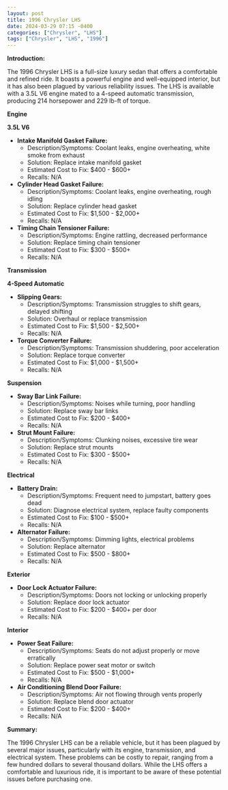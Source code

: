 ```yaml
---
layout: post
title: 1996 Chrysler LHS
date: 2024-03-29 07:15 -0400
categories: ["Chrysler", "LHS"]
tags: ["Chrysler", "LHS", "1996"]
---
```

**Introduction:**

The 1996 Chrysler LHS is a full-size luxury sedan that offers a comfortable and refined ride. It boasts a powerful engine and well-equipped interior, but it has also been plagued by various reliability issues. The LHS is available with a 3.5L V6 engine mated to a 4-speed automatic transmission, producing 214 horsepower and 229 lb-ft of torque.

**Engine**

**3.5L V6**

* **Intake Manifold Gasket Failure:**
    * Description/Symptoms: Coolant leaks, engine overheating, white smoke from exhaust
    * Solution: Replace intake manifold gasket
    * Estimated Cost to Fix: $400 - $600+
    * Recalls: N/A
* **Cylinder Head Gasket Failure:**
    * Description/Symptoms: Coolant leaks, engine overheating, rough idling
    * Solution: Replace cylinder head gasket
    * Estimated Cost to Fix: $1,500 - $2,000+
    * Recalls: N/A
* **Timing Chain Tensioner Failure:**
    * Description/Symptoms: Engine rattling, decreased performance
    * Solution: Replace timing chain tensioner
    * Estimated Cost to Fix: $300 - $500+
    * Recalls: N/A

**Transmission**

**4-Speed Automatic**

* **Slipping Gears:**
    * Description/Symptoms: Transmission struggles to shift gears, delayed shifting
    * Solution: Overhaul or replace transmission
    * Estimated Cost to Fix: $1,500 - $2,500+
    * Recalls: N/A
* **Torque Converter Failure:**
    * Description/Symptoms: Transmission shuddering, poor acceleration
    * Solution: Replace torque converter
    * Estimated Cost to Fix: $1,000 - $1,500+
    * Recalls: N/A

**Suspension**

* **Sway Bar Link Failure:**
    * Description/Symptoms: Noises while turning, poor handling
    * Solution: Replace sway bar links
    * Estimated Cost to Fix: $200 - $400+
    * Recalls: N/A
* **Strut Mount Failure:**
    * Description/Symptoms: Clunking noises, excessive tire wear
    * Solution: Replace strut mounts
    * Estimated Cost to Fix: $300 - $500+
    * Recalls: N/A

**Electrical**

* **Battery Drain:**
    * Description/Symptoms: Frequent need to jumpstart, battery goes dead
    * Solution: Diagnose electrical system, replace faulty components
    * Estimated Cost to Fix: $100 - $500+
    * Recalls: N/A
* **Alternator Failure:**
    * Description/Symptoms: Dimming lights, electrical problems
    * Solution: Replace alternator
    * Estimated Cost to Fix: $500 - $800+
    * Recalls: N/A

**Exterior**

* **Door Lock Actuator Failure:**
    * Description/Symptoms: Doors not locking or unlocking properly
    * Solution: Replace door lock actuator
    * Estimated Cost to Fix: $200 - $400+ per door
    * Recalls: N/A

**Interior**

* **Power Seat Failure:**
    * Description/Symptoms: Seats do not adjust properly or move erratically
    * Solution: Replace power seat motor or switch
    * Estimated Cost to Fix: $500 - $1,000+
    * Recalls: N/A
* **Air Conditioning Blend Door Failure:**
    * Description/Symptoms: Air not flowing through vents properly
    * Solution: Replace blend door actuator
    * Estimated Cost to Fix: $200 - $400+
    * Recalls: N/A

**Summary:**

The 1996 Chrysler LHS can be a reliable vehicle, but it has been plagued by several major issues, particularly with its engine, transmission, and electrical system. These problems can be costly to repair, ranging from a few hundred dollars to several thousand dollars. While the LHS offers a comfortable and luxurious ride, it is important to be aware of these potential issues before purchasing one.
